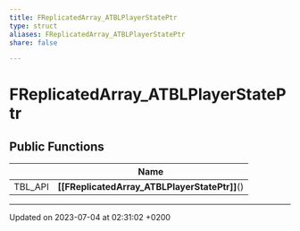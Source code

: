 ```yaml
---
title: FReplicatedArray_ATBLPlayerStatePtr
type: struct
aliases: FReplicatedArray_ATBLPlayerStatePtr
share: false

---
```


# FReplicatedArray_ATBLPlayerStatePtr





## Public Functions

|                | Name           |
| -------------- | -------------- |
| TBL_API | **[[FReplicatedArray_ATBLPlayerStatePtr]]**() |

-------------------------------

Updated on 2023-07-04 at 02:31:02 +0200